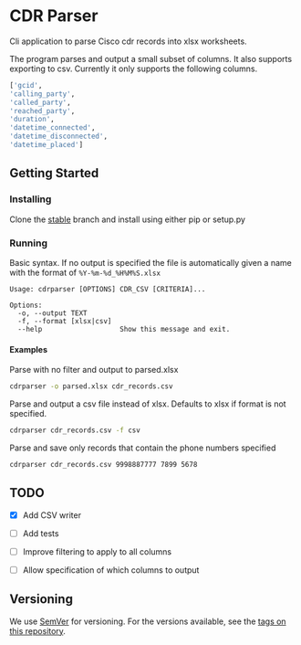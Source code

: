 # CDR Parser

Cli application to parse Cisco cdr records into xlsx worksheets.


The program parses and output a small subset of columns. It also supports exporting to csv. Currently it only supports the following columns.

```python
['gcid',
'calling_party',
'called_party',
'reached_party',
'duration',
'datetime_connected',
'datetime_disconnected',
'datetime_placed']
```

## Getting Started

### Installing

Clone the [stable](https://github.com/krasnyineko/CDR-Parser/tree/stable) branch and install using either pip or setup.py

### Running

Basic syntax. If no output is specified the file is automatically given a name with the format of `%Y-%m-%d_%H%M%S.xlsx`

```
Usage: cdrparser [OPTIONS] CDR_CSV [CRITERIA]...

Options:
  -o, --output TEXT
  -f, --format [xlsx|csv]
  --help                   Show this message and exit.
```

#### Examples

Parse with no filter and output to parsed.xlsx

```bash
cdrparser -o parsed.xlsx cdr_records.csv
```

Parse and output a csv file instead of xlsx. Defaults to xlsx if format is not specified.

```bash
cdrparser cdr_records.csv -f csv
```

Parse and save only records that contain the phone numbers specified

```bash
cdrparser cdr_records.csv 9998887777 7899 5678

```

## TODO

- [x] Add CSV writer
- [ ] Add tests
- [ ] Improve filtering to apply to all columns
- [ ] Allow specification of which columns to output



## Versioning

We use [SemVer](http://semver.org/) for versioning. For the versions available, see the [tags on this repository](https://github.com/krasnyineko/CDR-Parser/tags).
